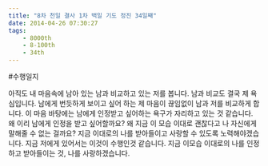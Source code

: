 ```yaml
---
title: "8차 천일 결사 1차 백일 기도 정진 34일째"
date: 2014-04-26 07:30:27
tags:
    - 8000th
    - 8-100th
    - 34th
---
```


#수행일지

아직도 내 마음속에 남아 있는 남과 비교하고 있는 저를 봅니다. 남과 비교도 결국 제 욕심입니다. 남에게 번듯하게 보이고 싶어 하는 제 마음이 끊임없이 남과 저를 비교하게 합니다. 이 마음 바탕에는 남에게 인정받고 싶어하는 욕구가 자리하고 있는 것 같습니다. 왜 이리 남에게 인정을 받고 싶어할까요? 왜 지금 이 모습 이대로 괜찮다고 나 자신에게 말해줄 수 없는 걸까요? 지금 이대로의 나를 받아들이고 사랑할 수 있도록 노력해야겠습니다. 지금 저에게 있어서는 이것이 수행인것 같습니다. 지금 이모습 이대로의 나를 인정하고 받아들이는 것, 나를 사랑하겠습니다.
